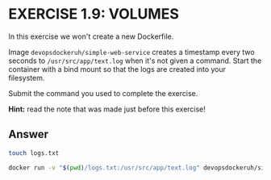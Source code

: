 # EXERCISE 1.9: VOLUMES

In this exercise we won't create a new Dockerfile.

Image `devopsdockeruh/simple-web-service` creates a timestamp every two seconds to `/usr/src/app/text.log` when it's not given a command. Start the container with a bind mount so that the logs are created into your filesystem.

Submit the command you used to complete the exercise.

**Hint:** read the note that was made just before this exercise!

## Answer 

```bash
touch logs.txt

docker run -v "$(pwd)/logs.txt:/usr/src/app/text.log" devopsdockeruh/simple-web-service
```